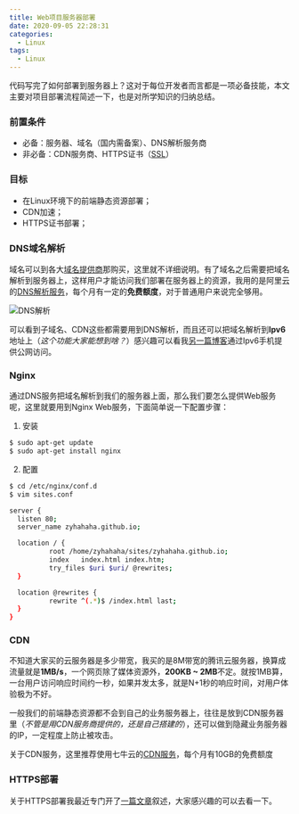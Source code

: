 ```yaml
---
title: Web项目服务器部署
date: 2020-09-05 22:28:31
categories:
  - Linux
tags: 
  - Linux
---
```


代码写完了如何部署到服务器上？这对于每位开发者而言都是一项必备技能，本文主要对项目部署流程简述一下，也是对所学知识的归纳总结。

### 前置条件
* 必备：服务器、域名（国内需备案）、DNS解析服务商
* 非必备：CDN服务商、HTTPS证书（[SSL](https://zyhahaha.github.io/ssl.html)）

### 目标
* 在Linux环境下的前端静态资源部署；
* CDN加速；
* HTTPS证书部署；

<!-- more -->

### DNS域名解析
域名可以到各大[域名提供商](https://wanwang.aliyun.com/)那购买，这里就不详细说明。有了域名之后需要把域名解析到服务器上，这样用户才能访问我们部署在服务器上的资源，我用的是阿里云的[DNS解析服务](https://dns.console.aliyun.com/#/pdns/dashboard)，每个月有一定的**免费额度**，对于普通用户来说完全够用。

![DNS解析](https://cdn.jsdelivr.net/gh/zyhahaha/assets@master/images/blog/server-deploy/server-deploy-dns.jpg)

可以看到子域名、CDN这些都需要用到DNS解析，而且还可以把域名解析到**Ipv6**地址上（*这个功能大家能想到啥？*）感兴趣可以看我[另一篇博客](https://zyhahaha.github.io/linux-deploy.html)通过Ipv6手机提供公网访问。

### Nginx
通过DNS服务把域名解析到我们的服务器上面，那么我们要怎么提供Web服务呢，这里就要用到Nginx Web服务，下面简单说一下配置步骤：

1. 安装
``` bash
$ sudo apt-get update
$ sudo apt-get install nginx
```

2. 配置
``` bash
$ cd /etc/nginx/conf.d
$ vim sites.conf

server {
  listen 80;
  server_name zyhahaha.github.io;

  location / {
          root /home/zyhahaha/sites/zyhahaha.github.io;
          index   index.html index.htm;
          try_files $uri $uri/ @rewrites;
  }

  location @rewrites {
          rewrite ^(.*)$ /index.html last;
  }
}
```

### CDN
不知道大家买的云服务器是多少带宽，我买的是8M带宽的腾讯云服务器，换算成流量就是**1MB/s**，一个网页除了媒体资源外，**200KB ~ 2MB**不定。就按1MB算，一台用户访问响应时间约一秒，如果并发太多，就是N+1秒的响应时间，对用户体验极为不好。

一般我们的前端静态资源都不会到自己的业务服务器上，往往是放到CDN服务器里（*不管是用CDN服务商提供的，还是自己搭建的*），还可以做到隐藏业务服务器的IP，一定程度上防止被攻击。

关于CDN服务，这里推荐使用七牛云的[CDN服务](https://portal.qiniu.com/cdn/overview)，每个月有10GB的免费额度

### HTTPS部署
关于HTTPS部署我最近专门开了[一篇文章](https://zyhahaha.github.io/ssl.html)叙述，大家感兴趣的可以去看一下。
